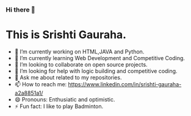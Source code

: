 ### Hi there 👋
# This is Srishti Gauraha.

- 🔭 I’m currently working on HTML,JAVA and Python.
- 🌱 I’m currently learning Web Development and Competitive Coding.
- 👯 I’m looking to collaborate on open source projects.
- 🤔 I’m looking for help with logic building and competitive coding.
- 💬 Ask me about related to my repositories.
- 📫 How to reach me: https://www.linkedin.com/in/srishti-gauraha-a2a8851a1/
- 😄 Pronouns: Enthusiatic and optimistic.
- ⚡ Fun fact: I like to play Badminton.
